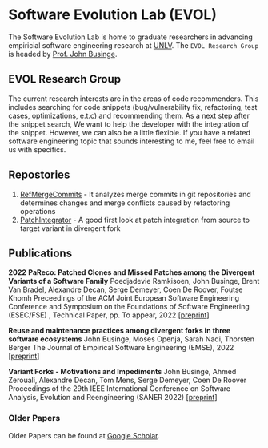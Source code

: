 # Software Evolution Lab (EVOL)
The Software Evolution Lab is home to graduate researchers in advancing empiricial software engineering research at [UNLV](). The `EVOL Research Group` is headed by [Prof. John Businge](https://johnxu21.github.io/). 

## EVOL Research Group
The current research interests are in the areas of code recommenders. This includes searching for code snippets (bug/vulnerability fix, refactoring, test cases, optimizations, e.t.c) and recommending them. As a next step after the snippet search, We want to help the developer with the integration of the snippet. However, we can also be a little flexible. If you have a related software engineering topic that sounds interesting to me, feel free to email us with specifics.

## Repostories
1. [RefMergeCommits](https://github.com/unlv-evol/RefMergeCommits) - It analyzes merge commits in git repositories and determines changes and merge conflicts caused by refactoring operations
2. [PatchIntegrator](https://github.com/unlv-evol/PatchIntegrator) - A good first look at patch integration from source to target variant in divergent fork

## Publications 
**2022**
**PaReco: Patched Clones and Missed Patches among the Divergent Variants of a Software Family**
Poedjadevie Ramkisoen, John Businge, Brent Van Bradel, Alexandre Decan, Serge Demeyer, Coen De Roover, Foutse Khomh
Preceedings of the ACM Joint European Software Engineering Conference and Symposium on the Foundations of Software Engineering (ESEC/FSE) , Technical Paper, pp. To appear, 2022 [[preprint](https://johnxu21.github.io/files/FSE2022.pdf)]

**Reuse and maintenance practices among divergent forks in three software ecosystems**
John Businge, Moses Openja, Sarah Nadi, Thorsten Berger
The Journal of Empirical Software Engineering (EMSE), 2022 [[preprint](https://johnxu21.github.io/files/EMSE2022.pdf)]

**Variant Forks - Motivations and Impediments**
John Businge, Ahmed Zerouali, Alexandre Decan, Tom Mens, Serge Demeyer, Coen De Roover
Proceedings of the 29th IEEE International Conference on Software Analysis, Evolution and Reengineering (SANER 2022) [[preprint](https://johnxu21.github.io/files/SANER2022.pdf)]

### Older Papers
Older Papers can be found at [Google Scholar](https://scholar.google.com/citations?user=n9RFi3sAAAAJ&hl=en).
